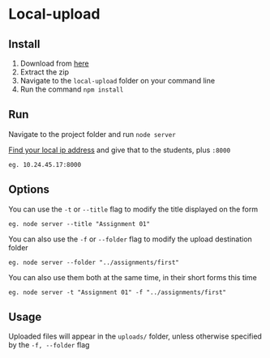 # Local-upload


## Install

1. Download from [here](https://github.com/nicksheffield/local-upload/archive/master.zip)
2. Extract the zip
3. Navigate to the `local-upload` folder on your command line
4. Run the command `npm install`


## Run
Navigate to the project folder and run `node server`

[Find your local ip address](http://lifehacker.com/5833108/how-to-find-your-local-and-external-ip-address) and give that to the students, plus `:8000`

```
eg. 10.24.45.17:8000
```

## Options

You can use the `-t` or `--title` flag to modify the title displayed on the form
```
eg. node server --title "Assignment 01"
```

You can also use the `-f` or `--folder` flag to modify the upload destination folder
```
eg. node server --folder "../assignments/first"
```

You can also use them both at the same time, in their short forms this time
```
eg. node server -t "Assignment 01" -f "../assignments/first"
```


## Usage
Uploaded files will appear in the `uploads/` folder, unless otherwise specified by the `-f, --folder` flag